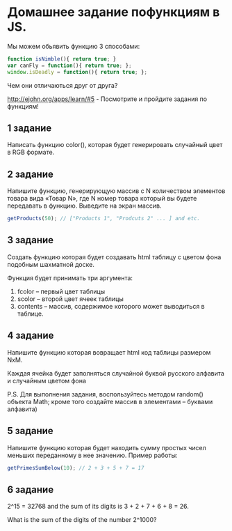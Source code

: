 # Домашнее задание пофункциям в JS.

Мы можем обьявить функцию 3 способами:

```javascript
function isNimble(){ return true; } 
var canFly = function(){ return true; }; 
window.isDeadly = function(){ return true; }; 
```
Чем они отличаються друг от друга?

http://ejohn.org/apps/learn/#5 - Посмотрите и пройдите задания по функциям!

## 1 задание

Написать функцию color(), которая будет генерировать случайный цвет в RGB формате.

## 2 задание

Напишите функцию, генерирующую массив с N количеством элементов товара вида «Товар N», где N номер товара который вы будете передавать в функцию. Выведите на экран массив.

```javascript
getProducts(50); // ["Products 1", "Prodcuts 2" ... ] and etc.
```

## 3 задание

Создать функцию которая будет создавать html таблицу с цветом фона подобным шахматной доске. 

Функция будет принимать три аргумента: 

1. fcolor – первый цвет таблицы
2. scolor – второй цвет ячеек таблицы
3. contents – массив, содержимое которого может выводиться в таблице.

## 4 задание

Напишите функцию которая вовращает html код таблицы размером NхM.

Каждая ячейка будет заполняться случайной буквой русского алфавита и случайным цветом фона

P.S. Для выполнения задания, воспользуйтесь методом random() объекта Math; кроме того создайте массив в элементами – буквами алфавита)

## 5 задание

Напишите функцию которая будет находить сумму простых чисел меньших переданному в нее значению. 
Пример работы:

```javascript
getPrimesSumBelow(10); // 2 + 3 + 5 + 7 = 17
```

## 6 задание

2^15 = 32768 and the sum of its digits is 3 + 2 + 7 + 6 + 8 = 26.

What is the sum of the digits of the number 2^1000?
